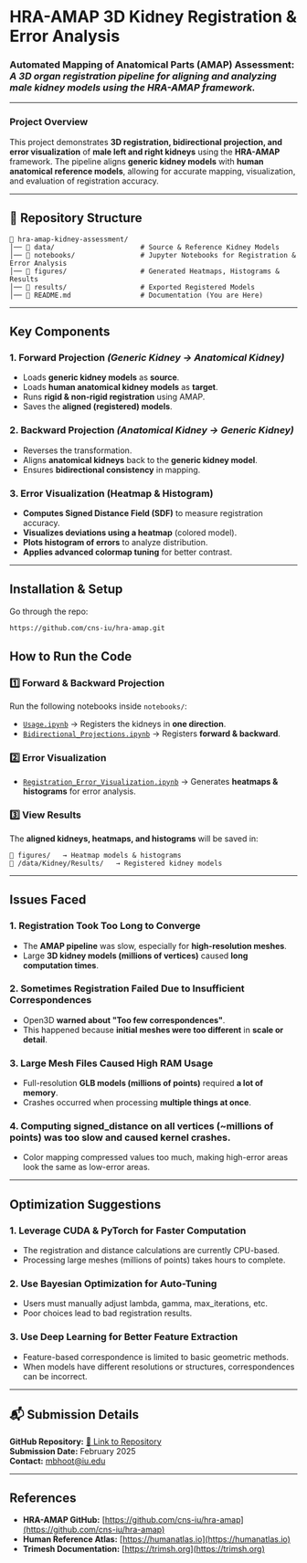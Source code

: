 

# **HRA-AMAP 3D Kidney Registration & Error Analysis**
### **Automated Mapping of Anatomical Parts (AMAP) Assessment**: *A 3D organ registration pipeline for aligning and analyzing male kidney models using the HRA-AMAP framework.*

---

### **Project Overview**
This project demonstrates **3D registration, bidirectional projection, and error visualization** of **male left and right kidneys** using the **HRA-AMAP** framework. The pipeline aligns **generic kidney models** with **human anatomical reference models**, allowing for accurate mapping, visualization, and evaluation of registration accuracy.

---

## **📂 Repository Structure**
```
📁 hra-amap-kidney-assessment/
│── 📂 data/                     # Source & Reference Kidney Models
│── 📂 notebooks/                # Jupyter Notebooks for Registration & Error Analysis
│── 📂 figures/                  # Generated Heatmaps, Histograms & Results
│── 📂 results/                  # Exported Registered Models
│── 📜 README.md                 # Documentation (You are Here)
```

---

## **Key Components**
### **1. Forward Projection** *(Generic Kidney → Anatomical Kidney)*
- Loads **generic kidney models** as **source**.
- Loads **human anatomical kidney models** as **target**.
- Runs **rigid & non-rigid registration** using AMAP.
- Saves the **aligned (registered) models**.

### **2. Backward Projection** *(Anatomical Kidney → Generic Kidney)*
- Reverses the transformation.
- Aligns **anatomical kidneys** back to the **generic kidney model**.
- Ensures **bidirectional consistency** in mapping.

### **3. Error Visualization (Heatmap & Histogram)**
- **Computes Signed Distance Field (SDF)** to measure registration accuracy.
- **Visualizes deviations using a heatmap** (colored model).
- **Plots histogram of errors** to analyze distribution.
- **Applies advanced colormap tuning** for better contrast.

---

## **Installation & Setup**

Go through the repo:
```sh
https://github.com/cns-iu/hra-amap.git
```

## **How to Run the Code**
### **1️⃣ Forward & Backward Projection**
Run the following notebooks inside `notebooks/`:
- [`Usage.ipynb`](notebooks/Usage.ipynb) → Registers the kidneys in **one direction**.
- [`Bidirectional_Projections.ipynb`](notebooks/Bidirectional_Projections.ipynb) → Registers **forward & backward**.

### **2️⃣ Error Visualization**
- [`Registration_Error_Visualization.ipynb`](notebooks/Registration_Error_Visualization.ipynb) → Generates **heatmaps & histograms** for error analysis.

### **3️⃣ View Results**
The **aligned kidneys, heatmaps, and histograms** will be saved in:
```
📂 figures/   → Heatmap models & histograms
📂 /data/Kidney/Results/   → Registered kidney models
```

---
## **Issues Faced**  

### **1. Registration Took Too Long to Converge**
- The **AMAP pipeline** was slow, especially for **high-resolution meshes**.
- Large **3D kidney models (millions of vertices)** caused **long computation times**.

### **2. Sometimes Registration Failed Due to Insufficient Correspondences**
- Open3D **warned about "Too few correspondences"**.
- This happened because **initial meshes were too different** in **scale or detail**.

### **3. Large Mesh Files Caused High RAM Usage**
- Full-resolution **GLB models (millions of points)** required **a lot of memory**.
- Crashes occurred when processing **multiple things at once**.

### **4. Computing signed_distance on all vertices (~millions of points) was too slow and caused kernel crashes.**
- Color mapping compressed values too much, making high-error areas look the same as low-error areas.
---

## **Optimization Suggestions**  

### **1. Leverage CUDA & PyTorch for Faster Computation**
- The registration and distance calculations are currently CPU-based.
- Processing large meshes (millions of points) takes hours to complete.

### **2. Use Bayesian Optimization for Auto-Tuning**
- Users must manually adjust lambda, gamma, max_iterations, etc.
- Poor choices lead to bad registration results.

### **3. Use Deep Learning for Better Feature Extraction**
- Feature-based correspondence is limited to basic geometric methods.
- When models have different resolutions or structures, correspondences can be incorrect.

---

## **📬 Submission Details**
**GitHub Repository:** [📌 Link to Repository](https://github.com/mitanshubhoot/hra-amap-kidney-assessment)  
**Submission Date:** February 2025  
**Contact:** mbhoot@iu.edu 

---

## **References**
- **HRA-AMAP GitHub:** [https://github.com/cns-iu/hra-amap](https://github.com/cns-iu/hra-amap)
- **Human Reference Atlas:** [https://humanatlas.io](https://humanatlas.io)
- **Trimesh Documentation:** [https://trimsh.org](https://trimsh.org)
